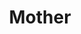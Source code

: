 ---
pid: pt284
title: Mother
location_transcription: Next to the Art Museum
coordinates: "[-75.179666663741, 39.965740574204]"
zipcode: '19052'
gen_neighborhood: 
neighborhood: 
outside_phl: 'Lenni PA '
age: '30'
age_range: 30-39
instagram: 
image_file_name: pt_284.jpg
proposal_transcription: 
topic: Family
topic_summary: '0'
type: Sculpture Statue
keywords_other: 
credit: Komlan
image_labels: 
twitter: 
facebook: 
permalink: "/monuments/pt284/"
layout: item-page
---